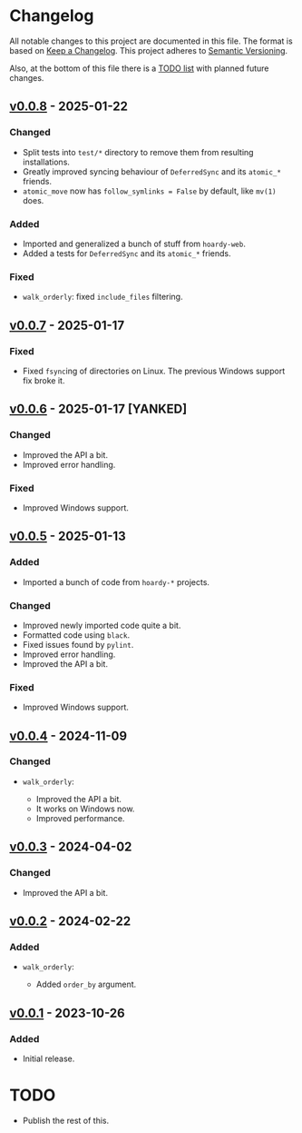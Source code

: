 # Changelog

All notable changes to this project are documented in this file.
The format is based on [Keep a Changelog](https://keepachangelog.com/en/1.1.0/).
This project adheres to [Semantic Versioning](https://semver.org/spec/v2.0.0.html).

Also, at the bottom of this file there is a [TODO list](#todo) with planned future changes.

## [v0.0.8] - 2025-01-22

### Changed

- Split tests into `test/*` directory to remove them from resulting installations.
- Greatly improved syncing behaviour of `DeferredSync` and its `atomic_*` friends.
- `atomic_move` now has `follow_symlinks = False` by default, like `mv(1)` does.

### Added

- Imported and generalized a bunch of stuff from `hoardy-web`.
- Added a tests for `DeferredSync` and its `atomic_*` friends.

### Fixed

- `walk_orderly`: fixed `include_files` filtering.

## [v0.0.7] - 2025-01-17

### Fixed

- Fixed `fsync`ing of directories on Linux.
  The previous Windows support fix broke it.

## [v0.0.6] - 2025-01-17 [YANKED]

### Changed

- Improved the API a bit.
- Improved error handling.

### Fixed

- Improved Windows support.

## [v0.0.5] - 2025-01-13

### Added

- Imported a bunch of code from `hoardy-*` projects.

### Changed

- Improved newly imported code quite a bit.
- Formatted code using `black`.
- Fixed issues found by `pylint`.
- Improved error handling.
- Improved the API a bit.

### Fixed

- Improved Windows support.

## [v0.0.4] - 2024-11-09

### Changed

- `walk_orderly`:

    - Improved the API a bit.
    - It works on Windows now.
    - Improved performance.

## [v0.0.3] - 2024-04-02

### Changed

- Improved the API a bit.

## [v0.0.2] - 2024-02-22

### Added

- `walk_orderly`:

  - Added `order_by` argument.

## [v0.0.1] - 2023-10-26

### Added

- Initial release.

[v0.0.8]: https://github.com/oxij/kisstdlib/compare/v0.0.7...v0.0.8
[v0.0.7]: https://github.com/oxij/kisstdlib/compare/v0.0.6...v0.0.7
[v0.0.6]: https://github.com/oxij/kisstdlib/compare/v0.0.5...v0.0.6
[v0.0.5]: https://github.com/oxij/kisstdlib/compare/v0.0.4...v0.0.5
[v0.0.4]: https://github.com/oxij/kisstdlib/compare/v0.0.3...v0.0.4
[v0.0.3]: https://github.com/oxij/kisstdlib/compare/v0.0.2...v0.0.3
[v0.0.2]: https://github.com/oxij/kisstdlib/compare/v0.0.1...v0.0.2
[v0.0.1]: https://github.com/oxij/kisstdlib/releases/tag/v0.0.1

# TODO

- Publish the rest of this.
